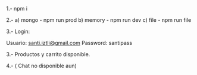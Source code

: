 1.- npm i

2.-
a) mongo - npm run prod
b) memory - npm run dev
c) file - npm run file

3.- Login:

Usuario: santi.iztli@gmail.com
Password: santipass

3.- Productos y carrito disponible.

4.- ( Chat no disponible aun)
